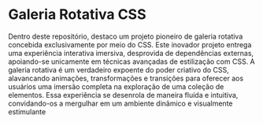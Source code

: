 # Galeria Rotativa CSS

Dentro deste repositório, destaco um projeto pioneiro de galeria rotativa concebida exclusivamente por meio do CSS. Este inovador projeto entrega uma experiência interativa imersiva, desprovida de dependências externas, apoiando-se unicamente em técnicas avançadas de estilização com CSS. A galeria rotativa é um verdadeiro expoente do poder criativo do CSS, alavancando animações, transformações e transições para oferecer aos usuários uma imersão completa na exploração de uma coleção de elementos. Essa experiência se desenrola de maneira fluída e intuitiva, convidando-os a mergulhar em um ambiente dinâmico e visualmente estimulante
